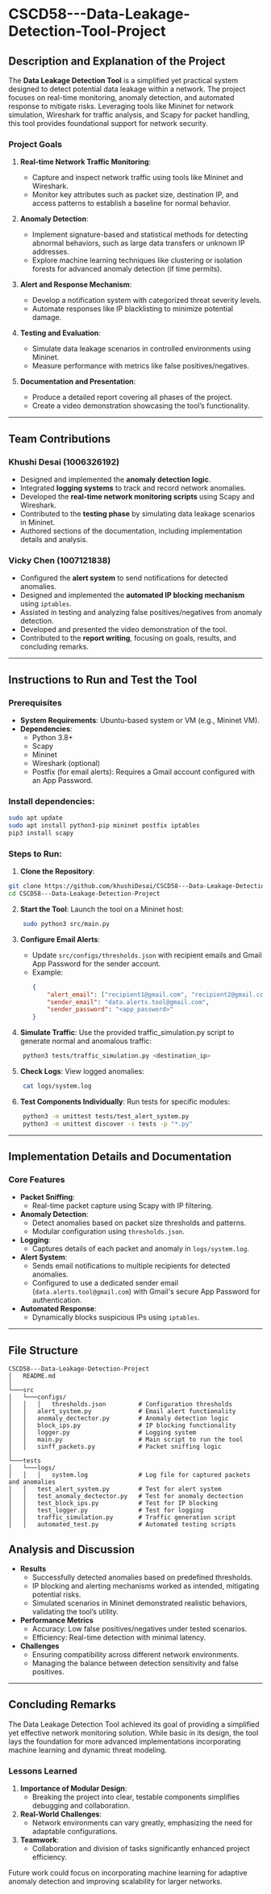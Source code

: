 # **CSCD58---Data-Leakage-Detection-Tool-Project**

## **Description and Explanation of the Project**

The **Data Leakage Detection Tool** is a simplified yet practical system designed to detect potential data leakage within a network. The project focuses on real-time monitoring, anomaly detection, and automated response to mitigate risks. Leveraging tools like Mininet for network simulation, Wireshark for traffic analysis, and Scapy for packet handling, this tool provides foundational support for network security.


### **Project Goals**
1. **Real-time Network Traffic Monitoring**:
   - Capture and inspect network traffic using tools like Mininet and Wireshark.
   - Monitor key attributes such as packet size, destination IP, and access patterns to establish a baseline for normal behavior.
   
2. **Anomaly Detection**:
   - Implement signature-based and statistical methods for detecting abnormal behaviors, such as large data transfers or unknown IP addresses.
   - Explore machine learning techniques like clustering or isolation forests for advanced anomaly detection (if time permits).

3. **Alert and Response Mechanism**:
   - Develop a notification system with categorized threat severity levels.
   - Automate responses like IP blacklisting to minimize potential damage.

4. **Testing and Evaluation**:
   - Simulate data leakage scenarios in controlled environments using Mininet.
   - Measure performance with metrics like false positives/negatives.

5. **Documentation and Presentation**:
   - Produce a detailed report covering all phases of the project.
   - Create a video demonstration showcasing the tool’s functionality.

---

## **Team Contributions**

### **Khushi Desai** (1006326192)
- Designed and implemented the **anomaly detection logic**.
- Integrated **logging systems** to track and record network anomalies.
- Developed the **real-time network monitoring scripts** using Scapy and Wireshark.
- Contributed to the **testing phase** by simulating data leakage scenarios in Mininet.
- Authored sections of the documentation, including implementation details and analysis.

### **Vicky Chen** (1007121838)
- Configured the **alert system** to send notifications for detected anomalies.
- Designed and implemented the **automated IP blocking mechanism** using `iptables`.
- Assisted in testing and analyzing false positives/negatives from anomaly detection.
- Developed and presented the video demonstration of the tool.
- Contributed to the **report writing**, focusing on goals, results, and concluding remarks.

---

## **Instructions to Run and Test the Tool**

### **Prerequisites**
- **System Requirements**: Ubuntu-based system or VM (e.g., Mininet VM).
- **Dependencies**:
  - Python 3.8+
  - Scapy
  - Mininet
  - Wireshark (optional)
  - Postfix (for email alerts): Requires a Gmail account configured with an App Password.

### **Install dependencies**:
```bash
sudo apt update
sudo apt install python3-pip mininet postfix iptables
pip3 install scapy
```

### **Steps to Run**:
1. **Clone the Repository**:
```bash
git clone https://github.com/khushiDesai/CSCD58---Data-Leakage-Detection-Project.git
cd CSCD58---Data-Leakage-Detection-Project
```

2. **Start the Tool**: Launch the tool on a Mininet host:
```bash
    sudo python3 src/main.py
```

3. **Configure Email Alerts**:
   - Update `src/configs/thresholds.json` with recipient emails and Gmail App Password for the sender account.
   - Example:
     ```json
     {
         "alert_email": ["recipient1@gmail.com", "recipient2@gmail.com"],
         "sender_email": "data.alerts.tool@gmail.com",
         "sender_password": "<app_password>"
     }
     ```

4. **Simulate Traffic**: Use the provided traffic_simulation.py script to generate normal and anomalous traffic:
```bash
    python3 tests/traffic_simulation.py <destination_ip>
```

5. **Check Logs**: View logged anomalies:
```bash
    cat logs/system.log
```

6. **Test Components Individually**: Run tests for specific modules:
```bash
    python3 -m unittest tests/test_alert_system.py
    python3 -m unittest discover -s tests -p "*.py"
```

---

## **Implementation Details and Documentation**

### **Core Features**
- **Packet Sniffing**:
    - Real-time packet capture using Scapy with IP filtering.
- **Anomaly Detection**:
    - Detect anomalies based on packet size thresholds and patterns.
    - Modular configuration using `thresholds.json`.
- **Logging**:
    - Captures details of each packet and anomaly in `logs/system.log`.
- **Alert System**:
    - Sends email notifications to multiple recipients for detected anomalies.
    - Configured to use a dedicated sender email (`data.alerts.tool@gmail.com`) with Gmail's secure App Password for authentication.
- **Automated Response**:
    - Dynamically blocks suspicious IPs using `iptables`.

---

## **File Structure**
```
CSCD58---Data-Leakage-Detection-Project
│   README.md 
│
└───src
│   └───configs/
│   │   │   thresholds.json         # Configuration thresholds
│   │   alert_system.py             # Email alert functionality
│   │   anomaly_dectector.py        # Anomaly detection logic
│   │   block_ips.py                # IP blocking functionality
│   │   logger.py                   # Logging system
│   │   main.py                     # Main script to run the tool
│   │   sinff_packets.py            # Packet sniffing logic
│   
└───tests
│   └───logs/
│   │   │   system.log              # Log file for captured packets and anomalies
│   │   test_alert_system.py        # Test for alert system
│   │   test_anomaly_dectector.py   # Test for anomaly dectection
│   │   test_block_ips.py           # Test for IP blocking
│   │   test_logger.py              # Test for logging
│   │   traffic_simulation.py       # Traffic generation script
│   │   automated_test.py           # Automated testing scripts

```

## **Analysis and Discussion**
- **Results**
    - Successfully detected anomalies based on predefined thresholds.
    - IP blocking and alerting mechanisms worked as intended, mitigating potential risks.
    - Simulated scenarios in Mininet demonstrated realistic behaviors, validating the tool’s utility.
- **Performance Metrics**
    - Accuracy: Low false positives/negatives under tested scenarios.
    - Efficiency: Real-time detection with minimal latency.
- **Challenges**
    - Ensuring compatibility across different network environments.
    - Managing the balance between detection sensitivity and false positives.

---

## **Concluding Remarks**
The Data Leakage Detection Tool achieved its goal of providing a simplified yet effective network monitoring solution. While basic in its design, the tool lays the foundation for more advanced implementations incorporating machine learning and dynamic threat modeling.

### **Lessons Learned**
1. **Importance of Modular Design**:
    - Breaking the project into clear, testable components simplifies debugging and collaboration.
2. **Real-World Challenges**:
    - Network environments can vary greatly, emphasizing the need for adaptable configurations.
3. **Teamwork**:
    - Collaboration and division of tasks significantly enhanced project efficiency.

Future work could focus on incorporating machine learning for adaptive anomaly detection and improving scalability for larger networks.
